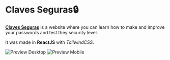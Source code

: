# Claves Seguras🔒

[**Claves Seguras**](https://claves-seguras.vercel.app) is a website where you can learn how to make and improve your passwords and test they security level.

It was made in **ReactJS** with _TailwindCSS_.

![Preview Desktop](https://raw.githubusercontent.com/ShadeDev7/Claves-Seguras/main/.github/preview-desktop.png)
![Preview Mobile](https://raw.githubusercontent.com/ShadeDev7/Claves-Seguras/main/.github/preview-mobile.png)
